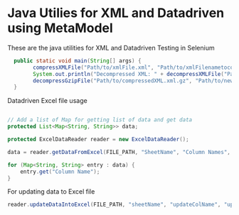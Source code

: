 # Java Utilies for XML and Datadriven using MetaModel
These are the java utilities for XML and Datadriven Testing in Selenium

```java
  public static void main(String[] args) {
		compressXMLFile("Path/to/xmlFile.xml", "Path/to/xmlFilenametocompress.xml.gz");
		System.out.println("Decompressed XML: " + decompressXMLFile("Path/to/compressedxmlfile.xml.gz"));
		decompressGzipFile("Path/to/compressedXML.xml.gz", "Path/to/newfile.xml");
  }

```

Datadriven Excel file usage

```java

// Add a list of Map for getting list of data and get data
protected List<Map<String, String>> data;

protected ExcelDataReader reader = new ExcelDataReader();

data = reader.getDataFromExcel(FILE_PATH, "SheetName", "Column Names", "Filter Name", "Filter Variable");

for (Map<String, String> entry : data) {
	entry.get("Column Name");
}
```
For updating data to Excel file

```java
reader.updateDataIntoExcel(FILE_PATH, "sheetName", "updateColName", "updateValue", "filterColumn", "filterVariable")
```
